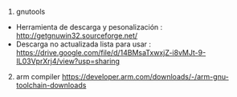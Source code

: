 1. gnutools 
  * Herramienta de descarga y pesonalización : http://getgnuwin32.sourceforge.net/ 
  * Descarga no actualizada lista para usar : https://drive.google.com/file/d/14BMsaTxwxjZ-i8vMJt-9-IL03VprXrj4/view?usp=sharing

2. arm compiler https://developer.arm.com/downloads/-/arm-gnu-toolchain-downloads

